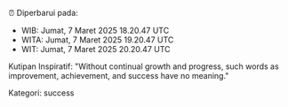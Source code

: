 ⏰ Diperbarui pada:
- WIB: Jumat, 7 Maret 2025 18.20.47 UTC
- WITA: Jumat, 7 Maret 2025 19.20.47 UTC
- WIT: Jumat, 7 Maret 2025 20.20.47 UTC

Kutipan Inspiratif:
"Without continual growth and progress, such words as improvement, achievement, and success have no meaning."


Kategori: success

